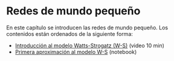 # Redes de mundo pequeño

En este capítulo se introducen las redes de mundo pequeño. Los contenidos están ordenados de la siguiente forma:

- [Introducción al modelo Watts-Strogatz (W-S)](./introduccion_al_modelo_watts_strogatz.md) (video 10 min)
- [Primera aproximación al modelo W-S](./actividad_primera_aproximacion_al_modelo_WS.ipynb) (notebook)
